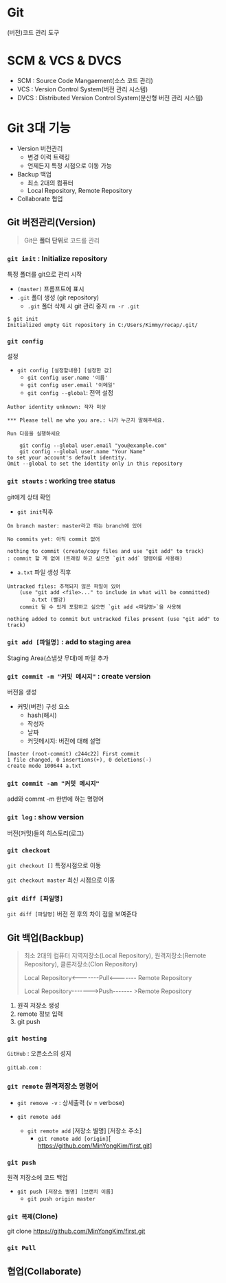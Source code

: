 # Git

(버전)코드 관리 도구



# SCM & VCS & DVCS

- SCM : Source Code Mangaement(소스 코드 관리)
- VCS : Version Control System(버전 관리 시스템)
- DVCS : Distributed Version Control System(분산형 버전 관리 시스템) 



# Git 3대 기능

- Version 버전관리
  - 변경 이력 트랙킹
  - 언제든지 특정 시점으로 이동 가능
- Backup 백업
  - 최소 2대의 컴퓨터
  - Local Repository, Remote Repository
- Collaborate 협업



## Git 버전관리(Version)

> Git은 **폴더 단위**로 코드를 관리

### `git init` : Initialize repository

특정 폴더를 git으로 관리 시작

- `(master)` 프롬프트에 표시
- `.git` 폴더 생성 (git repository)
  - `.git` 폴더 삭제 시 git 관리 중지  `rm -r .git`

```
$ git init
Initialized empty Git repository in C:/Users/Kimmy/recap/.git/
```





### `git config`

설정

- `git config [설정할내용] [설정한 값]`
  - `git config user.name '이름'`
  - `git config user.email '이메일'`
  - `git config --global`: 전역 설정

```
Author identity unknown: 작자 미상

*** Please tell me who you are.: 니가 누군지 말해주세요.

Run 다음을 실행하세요

    git config --global user.email "you@example.com"
    git config --global user.name "Your Name"
to set your account's default identity.
Omit --global to set the identity only in this repository
```





### `git stauts` : working tree status

git에게 상태 확인

- `git init`직후

```
On branch master: master라고 하는 branch에 있어

No commits yet: 아직 commit 없어

nothing to commit (create/copy files and use "git add" to track)
: commit 할 게 없어 (트래킹 하고 싶으면 `git add` 명령어를 사용해)
```

- `a.txt` 파일 생성 직후

```
Untracked files: 추적되지 않은 파일이 있어
	(use "git add <file>..." to include in what will be committed)
		a.txt (빨강)
	commit 될 수 있게 포함하고 싶으면 `git add <파일명>`을 사용해
	
nothing added to commit but untracked files present (use "git add" to track)
```



### `git add [파일명]` : add to staging area

Staging Area(스냅샷 무대)에 파일 추가



### `git commit -m "커밋 메시지"` : create version

버전을 생성

- 커밋(버전) 구성 요소
  - hash(해시)
  - 작성자
  - 날짜
  - 커밋메시지: 버전에 대해 설명

```
[master (root-commit) c244c22] First commit
1 file changed, 0 insertions(+), 0 deletions(-)
create mode 100644 a.txt
```



### `git commit -am "커밋 메시지"`

add와 commt -m 한번에 하는 명령어



### `git log` : show version

버전(커밋)들의 히스토리(로그)



### `git checkout `

`git checkout []` 특정시점으로 이동

`git checkout master` 최신 시점으로 이동



###  `git diff [파일명]`

`git diff [파일명]` 버전 전 후의 차이 점을 보여준다





## Git 백업(Backbup)

> 최소 2대의 컴퓨터 지역저장소(Local Repository), 원격저장소(Remote Repository), 클론저장소(Clon Repository)
>
> Local Repository<-------Pull<------- Remote Repository
>
> Local Repository------->Push------- >Remote Repository

1. 원격 저장소 생성
2. remote 정보 입력
3. git push



### `git hosting`

`GitHub` : 오픈소스의 성지

`gitLab.com` : 



###  `git remote` 원격저장소 명령어

- `git remove -v`  : 상세출력 (v = verbose)

- `git remote add`
  - `git remote add` [저장소 별명] [저장소 주소]
    - `git remote add [origin]`[ https://github.com/MinYongKim/first.git]



### `git push`

원격 저장소에 코드 백업

- `git push [저장소 별명] [브랜치 이름]`
  - `git push origin master`



### `git 복제`(Clone)

git clone https://github.com/MinYongKim/first.git



### `git Pull`







## 협업(Collaborate)

